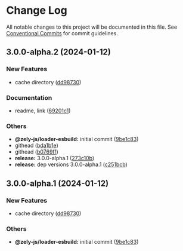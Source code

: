 # Change Log

All notable changes to this project will be documented in this file.
See [Conventional Commits](https://conventionalcommits.org) for commit guidelines.

## 3.0.0-alpha.2 (2024-01-12)


### New Features

* cache directory ([dd98730](https://github.com/zely-js/zely/commit/dd9873027343046fbcd07ac50290f93454799d0a))


### Documentation

* readme, link ([69201c1](https://github.com/zely-js/zely/commit/69201c1ad67fb0d57dc1e58ccaa7fa56f75d889a))


### Others

* **@zely-js/loader-esbuild:** initial commit ([9be1c83](https://github.com/zely-js/zely/commit/9be1c83ca9e731ca6dd37dbde567c95905910ce8))
* githead ([bda1b1e](https://github.com/zely-js/zely/commit/bda1b1e1f9af347a763216e7d7ced5cf6e7315e8))
* githead ([b0769ff](https://github.com/zely-js/zely/commit/b0769ffaf7d5d37dc2be3fcd86ddafab7a349cd6))
* **release:** 3.0.0-alpha.1 ([273c10b](https://github.com/zely-js/zely/commit/273c10bbbf98dd23ed5a15bb177f9e45e3621888))
* **release:** dep versions 3.0.0-alpha.1 ([c251bcb](https://github.com/zely-js/zely/commit/c251bcb5681b8479562ae3598f0e4329a5b4c88c))



## 3.0.0-alpha.1 (2024-01-12)


### New Features

* cache directory ([dd98730](https://github.com/zely-js/zely/commit/dd9873027343046fbcd07ac50290f93454799d0a))


### Others

* **@zely-js/loader-esbuild:** initial commit ([9be1c83](https://github.com/zely-js/zely/commit/9be1c83ca9e731ca6dd37dbde567c95905910ce8))
